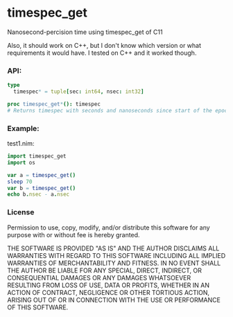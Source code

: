 # timespec_get

Nanosecond-percision time using timespec_get of C11

Also, it should work on C++, but I don't know which version or what requirements it would have. I tested on C++ and it worked though.

### API:
```nim
type
  timespec* = tuple[sec: int64, nsec: int32]

proc timespec_get*(): timespec
# Returns timespec with seconds and nanoseconds since start of the epoch
```

### Example:
test1.nim:
```nim
import timespec_get
import os

var a = timespec_get()
sleep 70
var b = timespec_get()
echo b.nsec - a.nsec
```

### License
Permission to use, copy, modify, and/or distribute this software for any purpose with or without fee is hereby granted.

THE SOFTWARE IS PROVIDED "AS IS" AND THE AUTHOR DISCLAIMS ALL WARRANTIES WITH REGARD TO THIS SOFTWARE INCLUDING ALL IMPLIED WARRANTIES OF MERCHANTABILITY AND FITNESS. IN NO EVENT SHALL THE AUTHOR BE LIABLE FOR ANY SPECIAL, DIRECT, INDIRECT, OR CONSEQUENTIAL DAMAGES OR ANY DAMAGES WHATSOEVER RESULTING FROM LOSS OF USE, DATA OR PROFITS, WHETHER IN AN ACTION OF CONTRACT, NEGLIGENCE OR OTHER TORTIOUS ACTION, ARISING OUT OF OR IN CONNECTION WITH THE USE OR PERFORMANCE OF THIS SOFTWARE.
